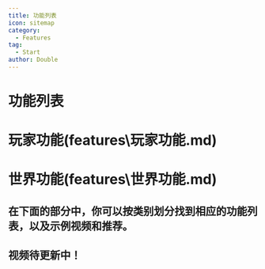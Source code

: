 ```yaml
---
title: 功能列表
icon: sitemap
category:
  - Features
tag:
  - Start
author: Double
---
```


# 功能列表
# 玩家功能(features\玩家功能.md)
# 世界功能(features\世界功能.md)

## 在下面的部分中，你可以按类别划分找到相应的功能列表，以及示例视频和推荐。

## 视频待更新中！



